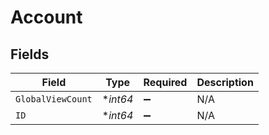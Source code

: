 # Account


## Fields

| Field              | Type               | Required           | Description        |
| ------------------ | ------------------ | ------------------ | ------------------ |
| `GlobalViewCount`  | **int64*           | :heavy_minus_sign: | N/A                |
| `ID`               | **int64*           | :heavy_minus_sign: | N/A                |